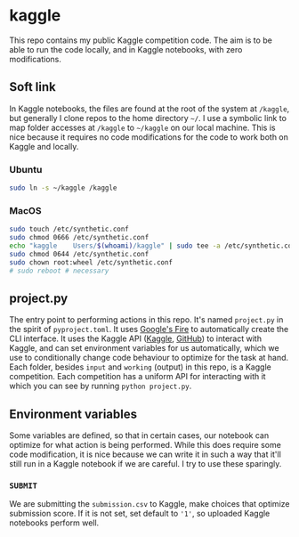 # kaggle

This repo contains my public Kaggle competition code. The aim is to be able to run the code locally, and in Kaggle notebooks, with zero modifications.

## Soft link

In Kaggle notebooks, the files are found at the root of the system at `/kaggle`, but generally I clone repos to the home directory `~/`. I use a symbolic link to map folder accesses at `/kaggle` to `~/kaggle` on our local machine. This is nice because it requires no code modifications for the code to work both on Kaggle and locally.

### Ubuntu

```sh
sudo ln -s ~/kaggle /kaggle
```

### MacOS

```sh
sudo touch /etc/synthetic.conf
sudo chmod 0666 /etc/synthetic.conf
echo "kaggle    Users/$(whoami)/kaggle" | sudo tee -a /etc/synthetic.conf # check the tab worked
sudo chmod 0644 /etc/synthetic.conf
sudo chown root:wheel /etc/synthetic.conf
# sudo reboot # necessary
```

## project.py

The entry point to performing actions in this repo. It's named `project.py` in the spirit of `pyproject.toml`. It uses [Google's Fire](https://github.com/google/python-fire) to automatically create the CLI interface. It uses the Kaggle API ([Kaggle](https://www.kaggle.com/docs/api), [GitHub](https://github.com/Kaggle/kaggle-api)) to interact with Kaggle, and can set environment variables for us automatically, which we use to conditionally change code behaviour to optimize for the task at hand. Each folder, besides `input` and `working` (output) in this repo, is a Kaggle competition. Each competition has a uniform API for interacting with it which you can see by running `python project.py`.

## Environment variables

Some variables are defined, so that in certain cases, our notebook can optimize for what action is being performed. While this does require some code modification, it is nice because we can write it in such a way that it'll still run in a Kaggle notebook if we are careful. I try to use these sparingly.

### `SUBMIT`

We are submitting the `submission.csv` to Kaggle, make choices that optimize submission score. If it is not set, set default to `'1'`, so uploaded Kaggle notebooks perform well.